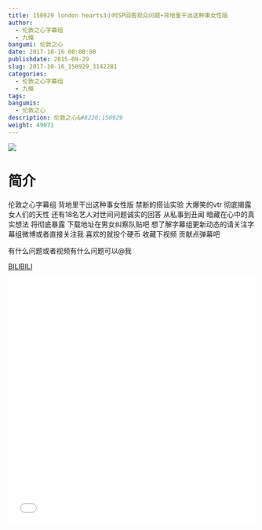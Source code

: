 ```yaml
---
title: 150929 london hearts3小时SP回答观众问题+背地里干出这种事女性版
author: 
  - 伦敦之心字幕组
  - 九條
bangumi: 伦敦之心
date: 2017-10-16 00:00:00
publishdate: 2015-09-29
slug: 2017-10-16_150929_3142281
categories: 
  - 伦敦之心字幕组
  - 九條
tags: 
bangumis: 
  - 伦敦之心
description: 伦敦之心&#8226;150929
weight: 49071
---
```


![](https://i.imgur.com/1RYdTP7.jpg)

# 简介  
伦敦之心字幕组 背地里干出这种事女性版 禁断的搭讪实验 大爆笑的vtr 彻底揭露女人们的天性 还有18名艺人对世间问题诚实的回答 从私事到丑闻 暗藏在心中的真实想法 将彻底暴露 下载地址在男女纠察队贴吧 想了解字幕组更新动态的请关注字幕组微博或者直接关注我 喜欢的就投个硬币 收藏下视频 贡献点弹幕吧


有什么问题或者视频有什么问题可以@我 

  [BILIBILI](https://www.bilibili.com/video/av3142281/)


<div class="vcontainer">  <iframe class='video' src="//www.bilibili.com/html/html5player.html?cid=4945536&aid=3142281" width="100%" height="500" frameborder="0" allowfullscreen="allowfullscreen"></iframe></div>

